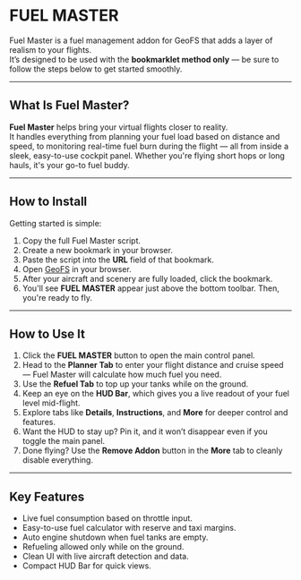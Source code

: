 # FUEL MASTER

Fuel Master is a fuel management addon for GeoFS that adds a layer of realism to your flights.  
It’s designed to be used with the **bookmarklet method only** — be sure to follow the steps below to get started smoothly.

---

## What Is Fuel Master?

**Fuel Master** helps bring your virtual flights closer to reality.  
It handles everything from planning your fuel load based on distance and speed, to monitoring real-time fuel burn during the flight — all from inside a sleek, easy-to-use cockpit panel. Whether you're flying short hops or long hauls, it's your go-to fuel buddy.

---

## How to Install

Getting started is simple:

1. Copy the full Fuel Master script.
2. Create a new bookmark in your browser.
3. Paste the script into the **URL** field of that bookmark.
4. Open [GeoFS](https://geo-fs.com) in your browser.
5. After your aircraft and scenery are fully loaded, click the bookmark.
6. You'll see **FUEL MASTER** appear just above the bottom toolbar. Then, you're ready to fly.

---

## How to Use It

1. Click the **FUEL MASTER** button to open the main control panel.
2. Head to the **Planner Tab** to enter your flight distance and cruise speed — Fuel Master will calculate how much fuel you need.
3. Use the **Refuel Tab** to top up your tanks while on the ground.
4. Keep an eye on the **HUD Bar**, which gives you a live readout of your fuel level mid-flight.
5. Explore tabs like **Details**, **Instructions**, and **More** for deeper control and features.
6. Want the HUD to stay up? Pin it, and it won’t disappear even if you toggle the main panel.
7. Done flying? Use the **Remove Addon** button in the **More** tab to cleanly disable everything.

---

## Key Features

- Live fuel consumption based on throttle input.
- Easy-to-use fuel calculator with reserve and taxi margins.
- Auto engine shutdown when fuel tanks are empty.
- Refueling allowed only while on the ground.
- Clean UI with live aircraft detection and data.
- Compact HUD Bar for quick views.
